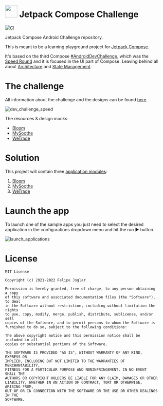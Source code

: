 # <img src="https://raw.githubusercontent.com/fjoglar/jetpack-compose-challenge/main/assets/jetpack-compose-logo.png" width="40" height="40"> Jetpack Compose Challenge

[![CI](https://github.com/felipejoglar/jetpack-compose-challenge/actions/workflows/ci.yml/badge.svg?branch=main)](https://github.com/felipejoglar/jetpack-compose-challenge/actions/workflows/ci.yml)

Jetpack Compose Android Challenge repository.

This is meant to be a learning playground project
for [Jetpack Compose](https://developer.android.com/jetpack/compose).

It's based on the third Compose [#AndroidDevChallenge](https://developer.android.com/dev-challenge),
which was
the [Speed Round](https://android-developers.googleblog.com/2021/03/android-dev-challenge-3.html)
and it is focused in the UI part of Compose. Leaving behind all
about [Architecture](https://developer.android.com/jetpack/compose/architecture)
and [State Management](https://developer.android.com/jetpack/compose/state).

# The challenge

All information about the challenge and the designs can be
found [here](https://github.com/android/android-dev-challenge-compose).

![dev_challenge_speed](https://user-images.githubusercontent.com/2998890/117301782-e536a300-ae72-11eb-8f42-a7a12151ee5e.png)

The resources & design mocks:

* [Bloom](https://github.com/android/android-dev-challenge-compose/blob/assets/Bloom.zip)
* [MySoothe](https://github.com/android/android-dev-challenge-compose/blob/assets/MySoothe.zip)
* [WeTrade](https://github.com/android/android-dev-challenge-compose/blob/assets/WeTrade.zip)

# Solution

This project will contain three [application modules](https://developer.android.com/studio/projects#ApplicationModules):

1. [Bloom](https://github.com/fjoglar/jetpack-compose-challenge/tree/main/bloom)
2. [MySoothe](https://github.com/fjoglar/jetpack-compose-challenge/tree/main/mysoothe)
3. [WeTrade](https://github.com/fjoglar/jetpack-compose-challenge/tree/main/wetrade)

# Launch the app

To launch one of the sample apps you just need to select the desired application in the configurations dropdown menu and hit the run ▶️ button.

![launch_applications](https://raw.githubusercontent.com/felipejoglar/jetpack-compose-challenge/assets/launch-app.png)

# License
```
MIT License

Copyright (c) 2021-2022 Felipe Joglar

Permission is hereby granted, free of charge, to any person obtaining a copy
of this software and associated documentation files (the "Software"), to deal
in the Software without restriction, including without limitation the rights
to use, copy, modify, merge, publish, distribute, sublicense, and/or sell
copies of the Software, and to permit persons to whom the Software is
furnished to do so, subject to the following conditions:

The above copyright notice and this permission notice shall be included in all
copies or substantial portions of the Software.

THE SOFTWARE IS PROVIDED "AS IS", WITHOUT WARRANTY OF ANY KIND, EXPRESS OR
IMPLIED, INCLUDING BUT NOT LIMITED TO THE WARRANTIES OF MERCHANTABILITY,
FITNESS FOR A PARTICULAR PURPOSE AND NONINFRINGEMENT. IN NO EVENT SHALL THE
AUTHORS OR COPYRIGHT HOLDERS BE LIABLE FOR ANY CLAIM, DAMAGES OR OTHER
LIABILITY, WHETHER IN AN ACTION OF CONTRACT, TORT OR OTHERWISE, ARISING FROM,
OUT OF OR IN CONNECTION WITH THE SOFTWARE OR THE USE OR OTHER DEALINGS IN THE
SOFTWARE.
```
